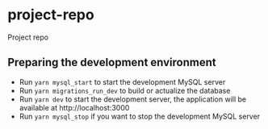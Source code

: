 # project-repo
Project repo

## Preparing the development environment

- Run `yarn mysql_start` to start the development MySQL server
- Run `yarn migrations_run_dev` to build or actualize the database
- Run `yarn dev` to start the development server, the application will be available at http://localhost:3000
- Run `yarn mysql_stop` if you want to stop the development MySQL server


